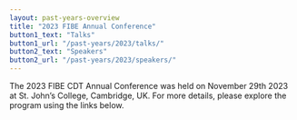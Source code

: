 ```yaml
---
layout: past-years-overview
title: "2023 FIBE Annual Conference"
button1_text: "Talks"
button1_url: "/past-years/2023/talks/"
button2_text: "Speakers"
button2_url: "/past-years/2023/speakers/"
---
```


The 2023 FIBE CDT Annual Conference was held on November 29th 2023 at St. John’s College, Cambridge, UK. For more details, please explore the program using the links below.  